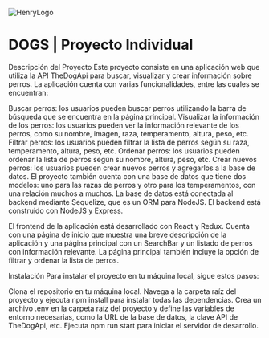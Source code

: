 ![HenryLogo](https://d31uz8lwfmyn8g.cloudfront.net/Assets/logo-henry-white-lg.png)

# **DOGS** | Proyecto Individual
Descripción del Proyecto
Este proyecto consiste en una aplicación web que utiliza la API TheDogApi para buscar, visualizar y crear información sobre perros. La aplicación cuenta con varias funcionalidades, entre las cuales se encuentran:

Buscar perros: los usuarios pueden buscar perros utilizando la barra de búsqueda que se encuentra en la página principal.
Visualizar la información de los perros: los usuarios pueden ver la información relevante de los perros, como su nombre, imagen, raza, temperamento, altura, peso, etc.
Filtrar perros: los usuarios pueden filtrar la lista de perros según su raza, temperamento, altura, peso, etc.
Ordenar perros: los usuarios pueden ordenar la lista de perros según su nombre, altura, peso, etc.
Crear nuevos perros: los usuarios pueden crear nuevos perros y agregarlos a la base de datos.
El proyecto también cuenta con una base de datos que tiene dos modelos: uno para las razas de perros y otro para los temperamentos, con una relación muchos a muchos. La base de datos está conectada al backend mediante Sequelize, que es un ORM para NodeJS. El backend está construido con NodeJS y Express.

El frontend de la aplicación está desarrollado con React y Redux. Cuenta con una página de inicio que muestra una breve descripción de la aplicación y una página principal con un SearchBar y un listado de perros con información relevante. La página principal también incluye la opción de filtrar y ordenar la lista de perros.

Instalación
Para instalar el proyecto en tu máquina local, sigue estos pasos:

Clona el repositorio en tu máquina local.
Navega a la carpeta raíz del proyecto y ejecuta npm install para instalar todas las dependencias.
Crea un archivo .env en la carpeta raíz del proyecto y define las variables de entorno necesarias, como la URL de la base de datos, la clave API de TheDogApi, etc.
Ejecuta npm run start para iniciar el servidor de desarrollo.
